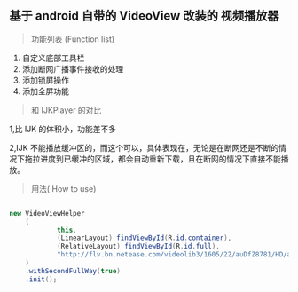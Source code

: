 ## 基于 android 自带的 VideoView 改装的 视频播放器

> 功能列表 (Function list)

1. 自定义底部工具栏
2. 添加断网广播事件接收的处理
3. 添加锁屏操作
4. 添加全屏功能

> 和 IJKPlayer 的对比

1,比 IJK 的体积小，功能差不多

2,IJK 不能播放缓冲区的，而这个可以，具体表现在，无论是在断网还是不断的情况下拖拉进度到已缓冲的区域，都会自动重新下载，且在断网的情况下直接不能播放。

> 用法( How to use)

```java

new VideoViewHelper
    (
            this,
            (LinearLayout) findViewById(R.id.container),
            (RelativeLayout) findViewById(R.id.full),
            "http://flv.bn.netease.com/videolib3/1605/22/auDfZ8781/HD/auDfZ8781-mobile.mp4"
    )
    .withSecondFullWay(true)
    .init();
    
```


